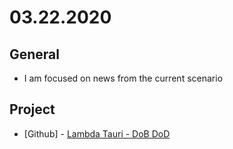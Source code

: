 # 03.22.2020

## General

- I am focused on news from the current scenario

## Project

- \[Github\] - [Lambda Tauri - DoB DoD](https://github.com/org-3s2yu/lambda-tauri)
